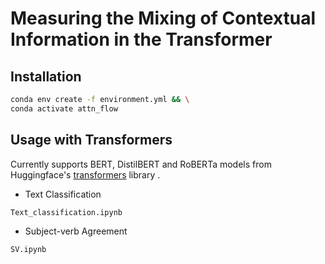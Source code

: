 # Measuring the Mixing of Contextual Information in the Transformer

## Installation

```bash
conda env create -f environment.yml && \
conda activate attn_flow
```

## Usage with Transformers

Currently supports BERT, DistilBERT and RoBERTa models from Huggingface's [transformers](https://github.com/huggingface/transformers "Huggingface's transformers github") library
.
- Text Classification

```bash
Text_classification.ipynb
```
- Subject-verb Agreement
```bash
SV.ipynb
```
